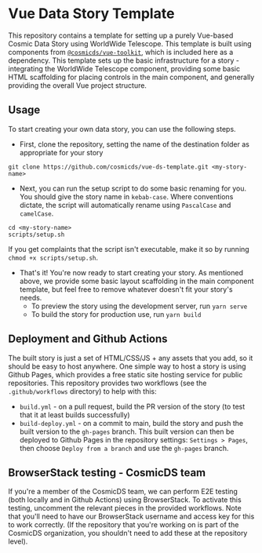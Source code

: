# Vue Data Story Template

This repository contains a template for setting up a purely Vue-based Cosmic Data Story using WorldWide Telescope. This template is built using components from [`@cosmicds/vue-toolkit`](https://github.com/cosmicds/vue-toolkit), which is included here as a dependency. This template sets up the basic infrastructure for a story - integrating the WorldWide Telescope component, providing some basic HTML scaffolding for placing controls in the main component, and generally providing the overall Vue project structure.

## Usage

To start creating your own data story, you can use the following steps.

* First, clone the repository, setting the name of the destination folder as appropriate for your story
```
git clone https://github.com/cosmicds/vue-ds-template.git <my-story-name>
```
* Next, you can run the setup script to do some basic renaming for you. You should give the story name in `kebab-case`. Where conventions dictate, the script will automatically rename using `PascalCase` and `camelCase`.
```
cd <my-story-name>
scripts/setup.sh
```
If you get complaints that the script isn't executable, make it so by running `chmod +x scripts/setup.sh`.

* That's it! You're now ready to start creating your story. As mentioned above, we provide some basic layout scaffolding in the main component template, but feel free to remove whatever doesn't fit your story's needs.
    - To preview the story using the development server, run `yarn serve`
    - To build the story for production use, run `yarn build`

## Deployment and Github Actions

The built story is just a set of HTML/CSS/JS + any assets that you add, so it should be easy to host anywhere. One simple way to host a story is using Github Pages, which provides a free static site hosting service for public repositories. This repository provides two workflows (see the `.github/workflows` directory) to help with this:
* `build.yml` - on a pull request, build the PR version of the story (to test that it at least builds successfully)
* `build-deploy.yml` - on a commit to main, build the story and push the built version to the `gh-pages` branch. This built version can then be deployed to Github Pages in the repository settings: `Settings > Pages`, then choose `Deploy from a branch` and use the `gh-pages` branch.

## BrowserStack testing - CosmicDS team

If you're a member of the CosmicDS team, we can perform E2E testing (both locally and in Github Actions) using BrowserStack. To activate this testing, uncomment the relevant pieces in the provided workflows. Note that you'll need to have our BrowserStack username and access key for this to work correctly. (If the repository that you're working on is part of the CosmicDS organization, you shouldn't need to add these at the repository level).
